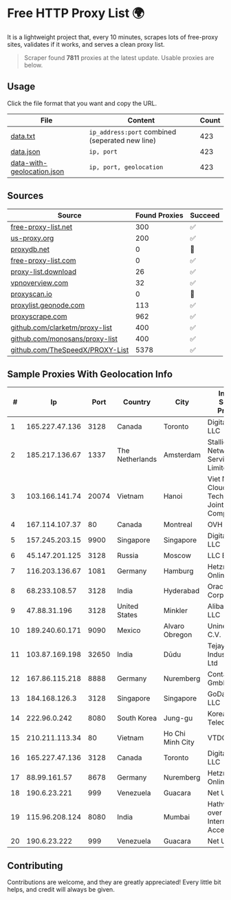 
# Free HTTP Proxy List 🌍

It is a lightweight project that, every 10 minutes, scrapes lots of free-proxy sites, validates if it works, and serves a clean proxy list.


> Scraper found **7811** proxies at the latest update. Usable proxies are below.

## Usage

Click the file format that you want and copy the URL.


|File|Content|Count|
|----|-------|-----|
|[data.txt](https://raw.githubusercontent.com/themiralay/Proxy-List-World/master/data.txt)|`ip_address:port` combined (seperated new line)|423|
|[data.json](https://raw.githubusercontent.com/themiralay/Proxy-List-World/master/data.json)|`ip, port`|423|
|[data-with-geolocation.json](https://raw.githubusercontent.com/themiralay/Proxy-List-World/master/data-with-geolocation.json)|`ip, port, geolocation`|423|

## Sources

|Source|Found Proxies|Succeed|
|------|-------------|-------|
|[free-proxy-list.net](https://free-proxy-list.net)|300|✅|
|[us-proxy.org](https://www.us-proxy.org)|200|✅|
|[proxydb.net](http://proxydb.net)|0|🚫|
|[free-proxy-list.com](https://free-proxy-list.com/?page=&port=&type%5B%5D=http&type%5B%5D=https&up_time=0&search=Search)|0|✅|
|[proxy-list.download](https://www.proxy-list.download/HTTP)|26|✅|
|[vpnoverview.com](https://vpnoverview.com/privacy/anonymous-browsing/free-proxy-servers)|32|✅|
|[proxyscan.io](https://www.proxyscan.io)|0|🚫|
|[proxylist.geonode.com](https://proxylist.geonode.com/api/proxy-list?limit=300&page=1&sort_by=lastChecked&sort_type=desc&protocols=http,https)|113|✅|
|[proxyscrape.com](https://api.proxyscrape.com/v2/?request=displayproxies&protocol=http&timeout=10000&country=all&ssl=all&anonymity=all)|962|✅|
|[github.com/clarketm/proxy-list](https://raw.githubusercontent.com/clarketm/proxy-list/master/proxy-list-raw.txt)|400|✅|
|[github.com/monosans/proxy-list](https://raw.githubusercontent.com/monosans/proxy-list/main/proxies/http.txt)|400|✅|
|[github.com/TheSpeedX/PROXY-List](https://raw.githubusercontent.com/TheSpeedX/PROXY-List/master/http.txt)|5378|✅|


## Sample Proxies With Geolocation Info

|#|Ip|Port|Country|City|Internet Service Provider|
|-|--|----|-------|----|-------------------------|
|1|165.227.47.136|3128|Canada|Toronto|DigitalOcean, LLC|
|2|185.217.136.67|1337|The Netherlands|Amsterdam|Stallion Network Services Limited|
|3|103.166.141.74|20074|Vietnam|Hanoi|Viet NAM Cloud Technology Joint Stock Company|
|4|167.114.107.37|80|Canada|Montreal|OVH SAS|
|5|157.245.203.15|9900|Singapore|Singapore|DigitalOcean, LLC|
|6|45.147.201.125|3128|Russia|Moscow|LLC Baxet|
|7|116.203.136.67|1081|Germany|Hamburg|Hetzner Online GmbH|
|8|68.233.108.57|3128|India|Hyderabad|Oracle Corporation|
|9|47.88.31.196|3128|United States|Minkler|Alibaba.com LLC|
|10|189.240.60.171|9090|Mexico|Alvaro Obregon|Uninet S.A. de C.V.|
|11|103.87.169.198|32650|India|Dūdu|Tejays Industries Pvt Ltd|
|12|167.86.115.218|8888|Germany|Nuremberg|Contabo GmbH|
|13|184.168.126.3|3128|Singapore|Singapore|GoDaddy.com, LLC|
|14|222.96.0.242|8080|South Korea|Jung-gu|Korea Telecom|
|15|210.211.113.34|80|Vietnam|Ho Chi Minh City|VTDC|
|16|165.227.47.136|3128|Canada|Toronto|DigitalOcean, LLC|
|17|88.99.161.57|8678|Germany|Nuremberg|Hetzner Online GmbH|
|18|190.6.23.221|999|Venezuela|Guacara|Net Uno|
|19|115.96.208.124|8080|India|Mumbai|Hathway IP over Cable Internet Access|
|20|190.6.23.222|999|Venezuela|Guacara|Net Uno|



## Contributing

Contributions are welcome, and they are greatly appreciated! Every
little bit helps, and credit will always be given.

